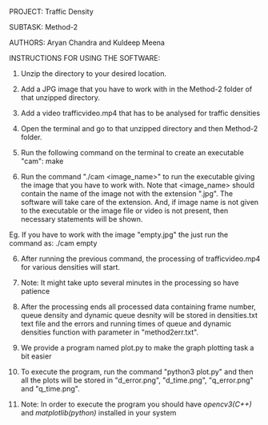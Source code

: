 PROJECT: Traffic Density

SUBTASK:  Method-2

AUTHORS: Aryan Chandra and Kuldeep Meena

INSTRUCTIONS FOR USING THE SOFTWARE:

1. Unzip the directory to your desired location.
2. Add a JPG image that you have to work with in the Method-2 folder of that unzipped directory. 
3. Add a video trafficvideo.mp4 that has to be analysed for traffic densities
3. Open the terminal and go to that unzipped directory and then Method-2 folder.
4. Run the following command on the terminal to create an executable "cam":
	make

5. Run the command "./cam <image_name>" to run the executable giving the image that you have to work with. Note that <image_name> should contain the name of the image not with the extension ".jpg". The software will take care of the extension. And, if image name is not given to the executable or the image file or video is not present, then necessary statements will be shown. 

Eg. If you have to work with the image "empty.jpg" the just run the command as:
	./cam empty

6. After running the previous command, the processing of trafficvideo.mp4 for various densities will start.

7. Note: It might take upto several minutes in the processing so have patience

8. After the processing ends all processed data containing frame number, queue density and dynamic queue desnity will be stored in densities.txt text file and the errors and running times of queue and dynamic densities function with parameter in "method2err.txt".

9. We provide a program named plot.py to make the graph plotting task a bit easier 

10. To execute the program, run the command "python3 plot.py" and then all the plots will be stored in "d_error.png", "d_time.png", "q_error.png" and "q_time.png".

11. Note: In order to execute the program you should have *opencv3(C++)*  and *matplotlib(python)* installed in your system

